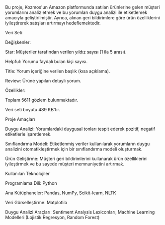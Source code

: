 Bu proje, Kozmos'un Amazon platformunda satılan ürünlerine gelen müşteri yorumlarını analiz etmek ve bu yorumları duygu analizi ile etiketlemek amacıyla geliştirilmiştir. Ayrıca, alınan geri bildirimlere göre ürün özelliklerini iyileştirerek satışları artırmayı hedeflemektedir.

Veri Seti

Değişkenler:

Star: Müşteriler tarafından verilen yıldız sayısı (1 ila 5 arası).

Helpful: Yorumu faydalı bulan kişi sayısı.

Title: Yorum içeriğine verilen başlık (kısa açıklama).

Review: Ürüne yapılan detaylı yorum.

Özellikler:

Toplam 5611 gözlem bulunmaktadır.

Veri seti boyutu 489 KB'tır.

Proje Amaçları

Duygu Analizi: Yorumlardaki duygusal tonları tespit ederek pozitif, negatif etiketlerle işaretlemek.

Sınıflandırma Modeli: Etiketlenmiş veriler kullanılarak yorumların duygu analizini otomatikleştirmek için bir sınıflandırma modeli oluşturmak.

Ürün Geliştirme: Müşteri geri bildirimlerini kullanarak ürün özelliklerini iyileştirmek ve bu sayede müşteri memnuniyetini artırmak.

Kullanılan Teknolojiler

Programlama Dili: Python

Ana Kütüphaneler: Pandas, NumPy, Scikit-learn, NLTK

Veri Görselleştirme: Matplotlib

Duygu Analizi Araçları: Sentiment Analysis Lexiconları, Machine Learning Modelleri (Lojistik Regresyon, Random Forest)
